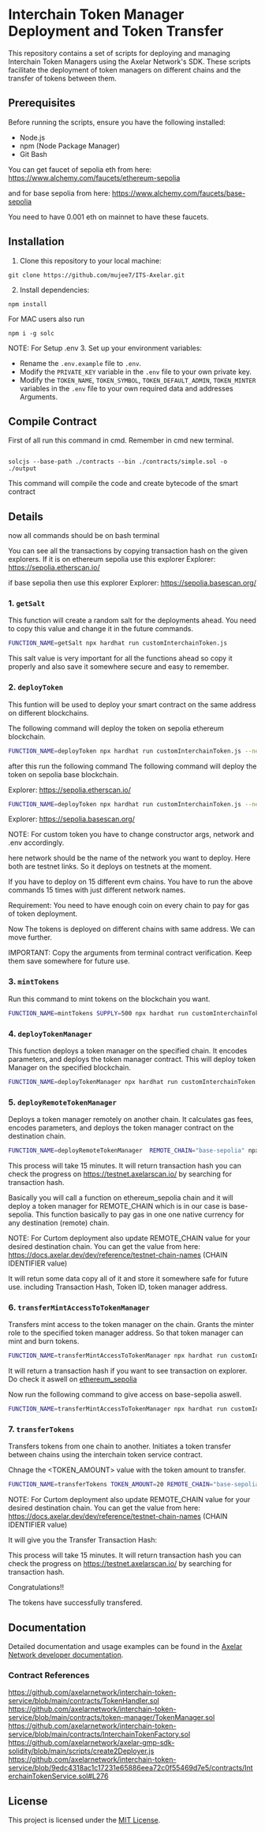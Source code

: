 
# Interchain Token Manager Deployment and Token Transfer

This repository contains a set of scripts for deploying and managing Interchain Token Managers using the Axelar Network's SDK. These scripts facilitate the deployment of token managers on different chains and the transfer of tokens between them.

## Prerequisites

Before running the scripts, ensure you have the following installed:

- Node.js
- npm (Node Package Manager)
- Git Bash

You can get faucet of sepolia eth from here:
https://www.alchemy.com/faucets/ethereum-sepolia

and for base sepolia from here:
https://www.alchemy.com/faucets/base-sepolia

You need to have 0.001 eth on mainnet to have these faucets.

## Installation

1. Clone this repository to your local machine:

```
git clone https://github.com/mujee7/ITS-Axelar.git
```

2. Install dependencies:

```
npm install
```

For MAC users also run 
```
npm i -g solc
```

NOTE:  For Setup .env
3. Set up your environment variables:
   - Rename the `.env.example` file to `.env`.
   - Modify the `PRIVATE_KEY` variable in the `.env` file to your own private key.
   - Modify the `TOKEN_NAME`, `TOKEN_SYMBOL`, `TOKEN_DEFAULT_ADMIN`, `TOKEN_MINTER` variables in the `.env` file to your own required data and addresses Arguments.

## Compile Contract

First of all run this command in cmd. Remember in cmd new terminal.

```

solcjs --base-path ./contracts --bin ./contracts/simple.sol -o ./output

```
This command will compile the code and create bytecode of the smart contract


## Details

now all commands should be on bash terminal

You can see all the transactions by copying transaction hash on the given explorers.
If it is on ethereum sepolia use this explorer
Explorer: https://sepolia.etherscan.io/

if base sepolia then use this explorer
Explorer: https://sepolia.basescan.org/


### 1. `getSalt`

This function will create a random salt for the deployments ahead. You need to copy this value and change it in the future commands.


```bash
FUNCTION_NAME=getSalt npx hardhat run customInterchainToken.js
```

This salt value is very important for all the functions ahead so copy it properly and also save it somewhere secure and easy to remember.

### 2. `deployToken`

This funtion will be used to deploy your smart contract on the same address on different blockchains.


The following command will deploy the token on sepolia ethereum blockchain.

```bash
FUNCTION_NAME=deployToken npx hardhat run customInterchainToken.js --network ethereum_sepolia
```

after this run the following command
The following command will deploy the token on sepolia base blockchain.

Explorer: https://sepolia.etherscan.io/

```bash
FUNCTION_NAME=deployToken npx hardhat run customInterchainToken.js --network base_sepolia
```

Explorer: https://sepolia.basescan.org/

NOTE: For custom token you have to change constructor args, network and .env accordingly.

here network should be the name of the network you want to deploy. Here both are testnet links. So it deploys on testnets at the moment.

If you have to deploy on 15 different evm chains. You have to run the above commands 15 times with just different network names.

Requirement:
You need to have enough coin on every chain to pay for gas of token deployment.

Now The tokens is deployed on different chains with same address. We can move further.

IMPORTANT: Copy the arguments from terminal contract verification. Keep them save somewhere for future use.


### 3. `mintTokens`

Run this command to mint tokens on the blockchain you want.

```bash
FUNCTION_NAME=mintTokens SUPPLY=500 npx hardhat run customInterchainToken.js --network ethereum_sepolia
```

### 4. `deployTokenManager`

This function deploys a token manager on the specified chain. It  encodes parameters, and deploys the token manager contract.
This will deploy token Manager on the specified blockchain.


```bash
FUNCTION_NAME=deployTokenManager npx hardhat run customInterchainToken.js --network ethereum_sepolia

```



### 5. `deployRemoteTokenManager`

Deploys a token manager remotely on another chain. It calculates gas fees, encodes parameters, and deploys the token manager contract on the destination chain. 


```bash
FUNCTION_NAME=deployRemoteTokenManager  REMOTE_CHAIN="base-sepolia" npx hardhat run customInterchainToken.js --network ethereum_sepolia
```

This process will take 15 minutes.
It will return transaction hash you can check the progress on https://testnet.axelarscan.io/ by searching for transaction hash.


Basically you will call a function on ethereum_sepolia chain and it will deploy a token manager for REMOTE_CHAIN which is in our case is base-sepolia. This function basically to pay  gas in one one native currency for any destination (remote) chain.

NOTE: For Curtom deployment also update REMOTE_CHAIN value for your desired destination chain. You can get the value from here:
https://docs.axelar.dev/dev/reference/testnet-chain-names (CHAIN IDENTIFIER	value)



It will retun some data copy all of it and store it somewhere safe for future use. including Transaction Hash, Token ID, token manager address.



### 6. `transferMintAccessToTokenManager`

Transfers mint access to the token manager on the chain. Grants the minter role to the specified token manager address. So that token manager can mint and burn tokens.

```bash
FUNCTION_NAME=transferMintAccessToTokenManager npx hardhat run customInterchainToken.js --network ethereum_sepolia

```

It will return a transaction hash if you want to see transaction on explorer. Do check it aswell on [ethereum_sepolia](https://sepolia.etherscan.io/)

Now run the following command to give access on base-sepolia aswell.

```bash
FUNCTION_NAME=transferMintAccessToTokenManager npx hardhat run customInterchainToken.js --network base_sepolia

```


### 7. `transferTokens`

Transfers tokens from one chain to another. Initiates a token transfer between chains using the interchain token service contract.


Chnage the <TOKEN_AMOUNT> value with the token amount to transfer.

```bash
FUNCTION_NAME=transferTokens TOKEN_AMOUNT=20 REMOTE_CHAIN="base-sepolia"  npx hardhat run customInterchainToken.js --network ethereum_sepolia

```

NOTE: For Curtom deployment also update REMOTE_CHAIN value for your desired destination chain. You can get the value from here:
https://docs.axelar.dev/dev/reference/testnet-chain-names (CHAIN IDENTIFIER	value)

It will give you the Transfer Transaction Hash:

This process will take 15 minutes.
It will return transaction hash you can check the progress on https://testnet.axelarscan.io/ by searching for transaction hash.


Congratulations!!

The tokens have successfully transfered.


## Documentation

Detailed documentation and usage examples can be found in the [Axelar Network developer documentation](https://docs.axelar.dev/dev/send-tokens/interchain-tokens/developer-guides/link-custom-tokens-deployed-across-multiple-chains-into-interchain-tokens).

### Contract References
https://github.com/axelarnetwork/interchain-token-service/blob/main/contracts/TokenHandler.sol
https://github.com/axelarnetwork/interchain-token-service/blob/main/contracts/token-manager/TokenManager.sol
https://github.com/axelarnetwork/interchain-token-service/blob/main/contracts/InterchainTokenFactory.sol
https://github.com/axelarnetwork/axelar-gmp-sdk-solidity/blob/main/scripts/create2Deployer.js
https://github.com/axelarnetwork/interchain-token-service/blob/9edc4318ac1c17231e65886eea72c0f55469d7e5/contracts/InterchainTokenService.sol#L276


## License

This project is licensed under the [MIT License](LICENSE).

